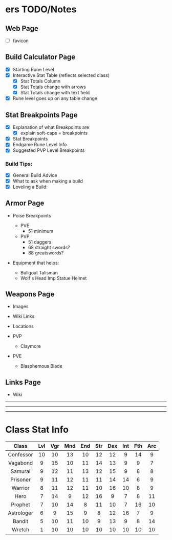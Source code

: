 # ers TODO/Notes
## Web Page
- [ ] favicon

## Build Calculator Page
- [x] Starting Rune Level
- [x] Interactive Stat Table (reflects selected class)
  - [x] Stat Totals Column
  - [x] Stat Totals change with arrows
  - [x] Stat Totals change with text field
- [x] Rune level goes up on any table change

## Stat Breakpoints Page
- [x] Explanation of what Breakpoints are
  - [x] explain soft-caps = breakpoints
- [x] Stat Breakpoints
- [x] Endgame Rune Level Info
- [x] Suggested PVP Level Breakpoints

### Build Tips:
- [x] General Build Advice
- [x] What to ask when making a build
- [x] Leveling a Build:

## Armor Page
- Poise Breakpoints
  - PVE
    - 51 minimum
  - PVP
    - 51 daggers
    - 68 straight swords?
    - 88 greatswords?

- Equipment that helps:
  - Bullgoat Talisman
  - Wolf's Head Imp Statue Helmet

## Weapons Page
- Images
- Wiki Links
- Locations

- PVP
  - Claymore
- PVE
  - Blasphemous Blade

## Links Page
- Wiki

---
---
---

# Class Stat Info
| Class | Lvl | Vgr | Mnd | End | Str | Dex | Int | Fth | Arc |
| :-: | :-: | :-: | :-: | :-: | :-: | :-: | :-: | :-: | :-: |
| Confessor | 10 | 10 | 13 | 10 | 12 | 12 |  9 | 14 |  9 |
| Vagabond | 9 | 15 | 10 | 11 | 14 | 13 |  9 |  9 |  7 |
| Samurai | 9 | 12 | 11 | 13 | 12 | 15 |  9 | 8 | 8 |
| Prisoner | 9 | 11 | 12 | 11 | 11 | 14 | 14 |  6 |  9 |
| Warrior | 8 | 11 | 12 | 11 | 10 | 16 | 10 | 8 | 9 |
| Hero | 7 | 14 |  9 | 12 | 16 |  9 |  7 |  8 | 11 |
| Prophet | 7 | 10 | 14 | 8 | 11 | 10 |  7 | 16 | 10 |
| Astrologer |  6 |  9 | 15 |  9 |  8 | 12 | 16 |  7 |  9 |
| Bandit | 5 | 10 | 11 | 10 |  9 | 13 |  9 | 8 | 14 |
| Wretch | 1 | 10 | 10 | 10 | 10 | 10 | 10 | 10 | 10 |

